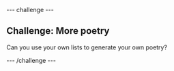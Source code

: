 --- challenge ---

## Challenge: More poetry
Can you use your own lists to generate your own poetry?




--- /challenge ---